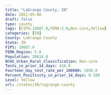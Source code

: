 ```yaml
---
title: "LaGrange County, IN"
date: 2021-05-06
draft: false
type: county
tags: [FIPS:18087.0,FEMA:5.0,Non-core,Yellow]
categories: [IN]
County: LaGrange County
State: IN
FIPS: 18087.0
FEMA_Region: 5.0
Population: 39614.0
NCHS_Urban_Rural_Classification: Non-core
Tests_in_prior_14_days: 416.0
Fourteen_day_test_rate_per_100000: 1050.0
Percent_Positivity_in_prior_14_days: 0.188
Level: Yellow
url: /states/IN/lagrange-county
---
```



